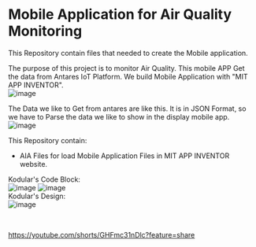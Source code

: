 # Mobile Application for Air Quality Monitoring
This Repository contain files that needed to create the Mobile application. <br>
                                                                          
The purpose of this project is to monitor Air Quality. This mobile APP Get the data from Antares IoT Platform. We build Mobile Application with "MIT APP INVENTOR". <br>
![image](https://user-images.githubusercontent.com/80795963/220086196-a7c1ba1d-1bc1-483a-b5eb-62ff5c91cfbd.png)
<br>

The Data we like to Get from antares are like this. It is in JSON Format, so we have to Parse the data we like to show in the display mobile app.<br>
![image](https://user-images.githubusercontent.com/80795963/220086776-e95934f6-ec51-4918-95b3-58275f94751e.png)
<br>

This Repository contain:<br>
- AIA Files for load Mobile Application Files in MIT APP INVENTOR website.

Kodular's Code Block: <br>
![image](https://user-images.githubusercontent.com/80795963/175804092-de18e786-74a0-4855-b0d6-5102d33aeb5b.png)
![image](https://user-images.githubusercontent.com/80795963/175804113-f38c5e21-9892-4275-8c0b-7522e8504893.png)
<br>
Kodular's Design: <br>
![image](https://user-images.githubusercontent.com/80795963/220087163-f01cd481-0316-464d-a46f-7f41184f2da8.png)

<br>

https://youtube.com/shorts/GHFmc31nDlc?feature=share
